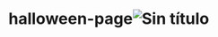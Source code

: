 # halloween-page![Sin título](https://user-images.githubusercontent.com/102753375/224182251-608b8ced-76d9-4fcf-955b-d42547533082.jpg)
